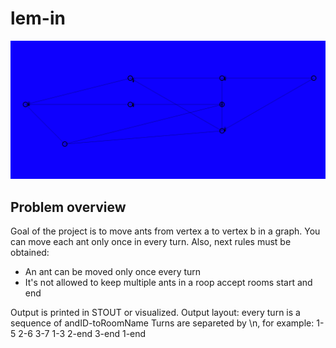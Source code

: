 # lem-in

![](https://raw.githubusercontent.com/vukolka/lem-in/master/lemin_gif.gif)

## Problem overview

Goal of the project is to move ants from vertex a to vertex b in a graph. 
You can move each ant only once in every turn. Also, next rules must be obtained:
 - An ant can be moved only once every turn
 - It's not allowed to keep multiple ants in a roop accept rooms start and end

Output is printed in STOUT or visualized.
Output layout:
every turn is a sequence of andID-toRoomName
Turns are separeted by \n,
for example:
1-5 2-6 3-7
1-3 2-end 3-end
1-end

